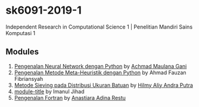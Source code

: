 # sk6091-2019-1
Independent Research in Computational Science 1 | Penelitian Mandiri Sains Komputasi 1

## Modules
1. [Pengenalan Neural Network dengan Python](https://github.com/dudung/sk6091-2019-1/tree/master/20917009) by [Achmad Maulana Gani](https://github.com/masgani)
2. [Pengenalan Metode Meta-Heuristik dengan Python](https://github.com/dudung/sk6091-2019-1/tree/master/20917015) by Ahmad Fauzan Fibriansyah
3. [Metode Sieving pada Distribusi Ukuran Batuan](https://github.com/dudung/sk6091-2019-1/tree/master/20917303) by [Hilmy Aliy Andra Putra](https://github.com/hilmyaliy)
4. [module-title](https://github.com/dudung/sk6091-2019-1/tree/master/20917304) by Imanul Jihad
5. [Pengenalan Fortran](https://github.com/dudung/sk6091-2019-1/tree/master/20918005) by [Anastiara Adina Restu](https://github.com/anastiara)

